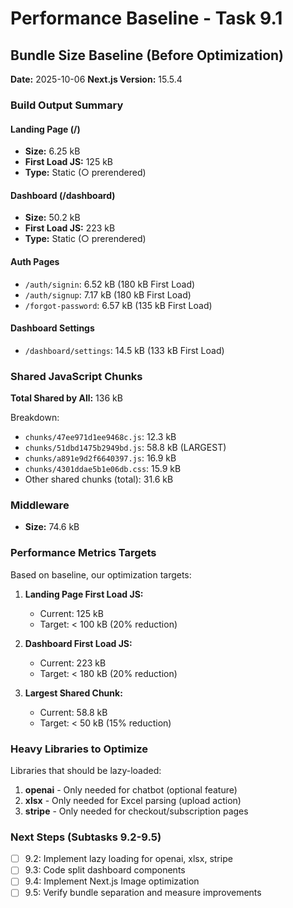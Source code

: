 # Performance Baseline - Task 9.1

## Bundle Size Baseline (Before Optimization)

**Date:** 2025-10-06
**Next.js Version:** 15.5.4

### Build Output Summary

#### Landing Page (/)
- **Size:** 6.25 kB
- **First Load JS:** 125 kB
- **Type:** Static (○ prerendered)

#### Dashboard (/dashboard)
- **Size:** 50.2 kB
- **First Load JS:** 223 kB
- **Type:** Static (○ prerendered)

#### Auth Pages
- `/auth/signin`: 6.52 kB (180 kB First Load)
- `/auth/signup`: 7.17 kB (180 kB First Load)
- `/forgot-password`: 6.57 kB (135 kB First Load)

#### Dashboard Settings
- `/dashboard/settings`: 14.5 kB (133 kB First Load)

### Shared JavaScript Chunks

**Total Shared by All:** 136 kB

Breakdown:
- `chunks/47ee971d1ee9468c.js`: 12.3 kB
- `chunks/51dbd1475b2949bd.js`: 58.8 kB (LARGEST)
- `chunks/a891e9d2f6640397.js`: 16.9 kB
- `chunks/4301ddae5b1e06db.css`: 15.9 kB
- Other shared chunks (total): 31.6 kB

### Middleware

- **Size:** 74.6 kB

### Performance Metrics Targets

Based on baseline, our optimization targets:

1. **Landing Page First Load JS:**
   - Current: 125 kB
   - Target: < 100 kB (20% reduction)

2. **Dashboard First Load JS:**
   - Current: 223 kB
   - Target: < 180 kB (20% reduction)

3. **Largest Shared Chunk:**
   - Current: 58.8 kB
   - Target: < 50 kB (15% reduction)

### Heavy Libraries to Optimize

Libraries that should be lazy-loaded:
1. **openai** - Only needed for chatbot (optional feature)
2. **xlsx** - Only needed for Excel parsing (upload action)
3. **stripe** - Only needed for checkout/subscription pages

### Next Steps (Subtasks 9.2-9.5)

- [ ] 9.2: Implement lazy loading for openai, xlsx, stripe
- [ ] 9.3: Code split dashboard components
- [ ] 9.4: Implement Next.js Image optimization
- [ ] 9.5: Verify bundle separation and measure improvements
